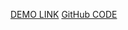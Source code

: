[DEMO LINK](https://taniaomelko.github.io/rizor/)
[GitHub CODE](https://github.com/taniaomelko/rizor/tree/master)
